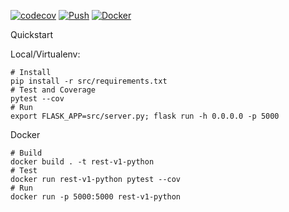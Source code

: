 [![codecov](https://codecov.io/gh/fptiangco/rest-v1-python/branch/main/graph/badge.svg?token=3BXDA33460)](https://codecov.io/gh/fptiangco/rest-v1-python) [![Push](https://github.com/fptiangco/rest-v1-python/actions/workflows/trigger_push.yaml/badge.svg)](https://github.com/fptiangco/rest-v1-python/actions/workflows/trigger_push.yaml) [![Docker](https://img.shields.io/docker/cloud/build/fptiangco/rest-v1-python?label=Docker&style=flat)](https://hub.docker.com/r/fptiangco/rest-v1-python/builds)

Quickstart

Local/Virtualenv:
```
# Install
pip install -r src/requirements.txt
# Test and Coverage
pytest --cov
# Run
export FLASK_APP=src/server.py; flask run -h 0.0.0.0 -p 5000
```
Docker
```
# Build
docker build . -t rest-v1-python
# Test
docker run rest-v1-python pytest --cov
# Run
docker run -p 5000:5000 rest-v1-python
```